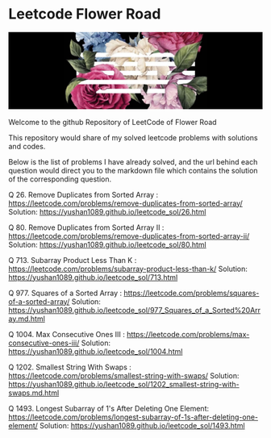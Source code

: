 # Leetcode Flower Road

![Bigbang Flower Road](/image/fr.jpg)

Welcome to the github Repository of LeetCode of Flower Road

This repository would share of my solved leetcode problems with solutions and codes.

Below is the list of problems I have already solved, and the url behind each question would direct you to
the markdown file which contains the solution of the corresponding question.

Q 26. Remove Duplicates from Sorted Array : https://leetcode.com/problems/remove-duplicates-from-sorted-array/
Solution: https://yushan1089.github.io/leetcode_sol/26.html

Q 80. Remove Duplicates from Sorted Array II : https://leetcode.com/problems/remove-duplicates-from-sorted-array-ii/
Solution: https://yushan1089.github.io/leetcode_sol/80.html

Q 713. Subarray Product Less Than K : https://leetcode.com/problems/subarray-product-less-than-k/
Solution: https://yushan1089.github.io/leetcode_sol/713.html

Q 977. Squares of a Sorted Array : https://leetcode.com/problems/squares-of-a-sorted-array/
Solution: https://yushan1089.github.io/leetcode_sol/977_Squares_of_a_Sorted%20Array.md.html

Q 1004. Max Consecutive Ones III : https://leetcode.com/problems/max-consecutive-ones-iii/
Solution: https://yushan1089.github.io/leetcode_sol/1004.html

Q 1202. Smallest String With Swaps :  https://leetcode.com/problems/smallest-string-with-swaps/ 
Solution: https://yushan1089.github.io/leetcode_sol/1202_smallest-string-with-swaps.md.html

Q 1493. Longest Subarray of 1's After Deleting One Element: https://leetcode.com/problems/longest-subarray-of-1s-after-deleting-one-element/
Solution: https://yushan1089.github.io/leetcode_sol/1493.html




